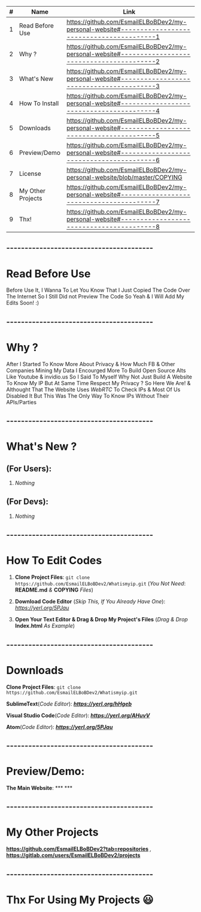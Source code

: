 | #  | Name | Link |
| ------------- | ------------- | ------------- |
| 1  | Read Before Use  | https://github.com/EsmailELBoBDev2/my-personal-website#-----------------------------------------1  |
| 2  | Why ?  | https://github.com/EsmailELBoBDev2/my-personal-website#-----------------------------------------2  |
| 3  | What's New  | https://github.com/EsmailELBoBDev2/my-personal-website#-----------------------------------------3  |
| 4  | How To Install| https://github.com/EsmailELBoBDev2/my-personal-website#-----------------------------------------4  |
| 5  | Downloads  | https://github.com/EsmailELBoBDev2/my-personal-website#-----------------------------------------5  |
| 6  | Preview/Demo  | https://github.com/EsmailELBoBDev2/my-personal-website#-----------------------------------------6  |
| 7  | License  | https://github.com/EsmailELBoBDev2/my-personal-website/blob/master/COPYING |
| 8  | My Other Projects  | https://github.com/EsmailELBoBDev2/my-personal-website#-----------------------------------------7  |
| 9  | Thx!  | https://github.com/EsmailELBoBDev2/my-personal-website#-----------------------------------------8  |
## ----------------------------------------
# Read Before Use
Before Use It, I Wanna To Let You Know That I Just Copied The Code Over The Internet So I Still Did not Preview The Code So Yeah & I Will Add My Edits Soon! :)
## ----------------------------------------
# Why ?
After I Started To Know More About Privacy & How Much FB & Other Companies Mining My Data I Encourged More To Build Open Source Alts Like Youtube & invidio.us So I Said To 
Myself Why Not Just Build A Website To Know My IP But At Same Time Respect My Privacy ? So Here We Are! & Althought That The Website Uses *WebRTC* To Check IPs & Most Of Us Disabled It
But This Was The Only Way To Know IPs Without Their APIs/Parties
## ----------------------------------------
# What's New ?                      
## (For Users): 
1. *Nothing*
## (For Devs): 
1. *Nothing*
## ----------------------------------------
# How To Edit Codes
1. **Clone Project Files**: `git clone https://github.com/EsmailELBoBDev2/Whatismyip.git` (*You Not Need*: **README.md** *&* **COPYING** *Files*)

2. **Download Code Editor** (*Skip This, If You Already Have One*): *https://yerl.org/5PJau*

3. **Open Your Text Editor & Drag & Drop My Project's Files** (*Drag & Drop* **Index.html** *As Example*)
## ----------------------------------------
# Downloads
**Clone Project Files**: `git clone https://github.com/EsmailELBoBDev2/Whatismyip.git`

**SublimeText**(*Code Editor*): ***https://yerl.org/hHgeb***

**Visual Studio Code**(*Code Editor*): ***https://yerl.org/AHuvV***

**Atom**(*Code Editor*): ***https://yerl.org/5PJau***
## ----------------------------------------
# Preview/Demo:
**The Main Website**: *** ***
## ----------------------------------------
# My Other Projects
**https://github.com/EsmailELBoBDev2?tab=repositories** *,* **https://gitlab.com/users/EsmailELBoBDev2/projects**
## ----------------------------------------
# Thx For Using My Projects :smiley:
